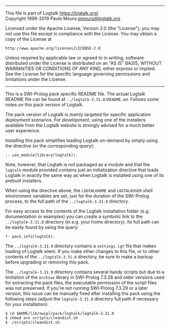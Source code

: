 ________________________________________________________________________

This file is part of Logtalk <https://logtalk.org/>  
Copyright 1998-2019 Paulo Moura <pmoura@logtalk.org>

Licensed under the Apache License, Version 2.0 (the "License");
you may not use this file except in compliance with the License.
You may obtain a copy of the License at

    http://www.apache.org/licenses/LICENSE-2.0

Unless required by applicable law or agreed to in writing, software
distributed under the License is distributed on an "AS IS" BASIS,
WITHOUT WARRANTIES OR CONDITIONS OF ANY KIND, either express or implied.
See the License for the specific language governing permissions and
limitations under the License.
________________________________________________________________________


This is a SWI-Prolog pack specific README file. The actual Logtalk
README file can be found at `../logtalk-3.31.0/README.md`. Follows
some notes on this pack version of Logtalk.

The pack version of Logtalk is mainly targeted for specific application
*deployment* scenarios. For *development*, using one of the installers
available from the Logtalk website is strongly advised for a much better
user experience.

Installing this pack simplifies loading Logtalk on-demand by simply
using the directive (or the corresponding query):

	:- use_module(library(logtalk)).

Note, however, that Logtalk is not packaged as a module and that the
`logtalk` module provided contains just an initialization directive
that loads Logtalk in exactly the same way as when Logtalk is installed
using one of its prebuilt installers.

When using the directive above, the `LOGTALKHOME` and `LOGTALKUSER`
shell environment variables are set, just for the duration of the
SWI-Prolog process, to the full path of the `../logtalk-3.31.0`
directory.

For easy access to the contents of the Logtalk installation folder
(e.g. documentation or examples) you can create a symbolic link to the
`../logtalk-3.31.0` directory (in e.g. your home directory). Its full
path can be easily found by using the query:

	?- pack_info(logtalk).

The `../logtalk-3.31.0` directory contains a `settings.lgt` file that
makes loading of Logtalk silent. If you make other changes to this file,
or to other contents of the `../logtalk-3.31.0` directory, be sure to
make a backup before upgrading or removing this pack.

The `../logtalk-3.31.0` directory contains several handy scripts but due
to a limitation of the `archive` library in SWI-Prolog 7.3.28 and older
versions used for extracting the pack files, the executable permission
of the script files was not preserved. If you're not running SWI-Prolog
7.3.29 or a later version, this issue can be manually fixed after installing
the pack using the following steps (adjust the `logtalk-3.31.0` directory
full path if necessary for your installation):

	$ cd $HOME/lib/swipl/pack/logtalk/logtalk-3.31.0
	$ chmod a+x scripts/cleandist.sh
	$ ./scripts/cleandist.sh
